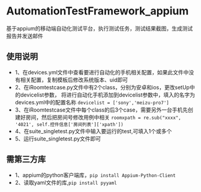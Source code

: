 # AutomationTestFramework_appium

基于appium的移动端自动化测试平台，执行测试任务，测试结果截图，生成测试报告并发送邮件

## 使用说明

- 1、在devices.yml文件中查看要进行自动化的手机相关配置，如果此文件中没有相关配置，复制模板后修改系统版本、uid即可
- 2、在iRoomtestcase.py文件中有2个class，分别为安卓和ios，更改setUp中的devicelist参数，
    将进行自动化手机添加到devicelist参数中，填入的名字为devices.yml中的配置名称 `devicelist = ['sony','meizu-pro7']`
- 3、在iRoomtestcase文件中每个class的后3个case，需要另外一台手机先创建好房间，然后把房间号修改用例中相关
    `roomxpath = re.sub("xxxx", '4021', self.控件信息['房间列表']['xpath'])`
- 4、在suite_singletest.py文件中输入要运行的test,可填入1个或多个
- 5、运行suite_singletest.py文件即可


## 需第三方库

- 1、appium的python客户端库，`pip install Appium-Python-Client`
- 2、读取yaml文件的库,`pip install pyyaml`
